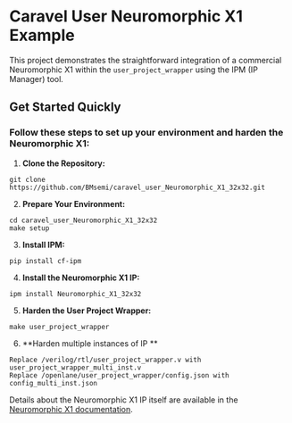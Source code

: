 # Caravel User Neuromorphic X1 Example

This project demonstrates the straightforward integration of a commercial Neuromorphic X1 within the `user_project_wrapper` using the IPM (IP Manager) tool.

## Get Started Quickly

### Follow these steps to set up your environment and harden the Neuromorphic X1:

1. **Clone the Repository:**

```
git clone https://github.com/BMsemi/caravel_user_Neuromorphic_X1_32x32.git
```
2. **Prepare Your Environment:**

```
cd caravel_user_Neuromorphic_X1_32x32
make setup
```
3. **Install IPM:**

```
pip install cf-ipm
```
4. **Install the Neuromorphic X1 IP:**

```
ipm install Neuromorphic_X1_32x32
```

5. **Harden the User Project Wrapper:**

```
make user_project_wrapper
```

6. **Harden multiple instances of IP **

```
Replace /verilog/rtl/user_project_wrapper.v with user_project_wrapper_multi_inst.v
Replace /openlane/user_project_wrapper/config.json with config_multi_inst.json
```

Details about the Neuromorphic X1 IP itself are available in the [Neuromorphic X1 documentation](https://github.com/BMsemi/Neuromorphic_X1_32x32).
